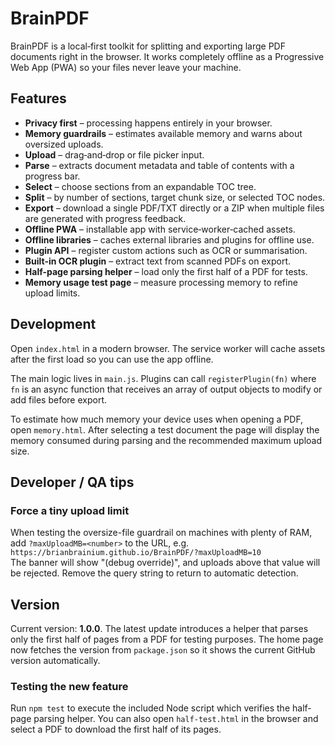 # BrainPDF

BrainPDF is a local‑first toolkit for splitting and exporting large PDF documents right in the browser. It works completely offline as a Progressive Web App (PWA) so your files never leave your machine.

## Features

- **Privacy first** – processing happens entirely in your browser.
- **Memory guardrails** – estimates available memory and warns about oversized uploads.
- **Upload** – drag‑and‑drop or file picker input.
- **Parse** – extracts document metadata and table of contents with a progress bar.
- **Select** – choose sections from an expandable TOC tree.
- **Split** – by number of sections, target chunk size, or selected TOC nodes.
- **Export** – download a single PDF/TXT directly or a ZIP when multiple files are generated with progress feedback.
- **Offline PWA** – installable app with service‑worker‑cached assets.
- **Offline libraries** – caches external libraries and plugins for offline use.
- **Plugin API** – register custom actions such as OCR or summarisation.
- **Built-in OCR plugin** – extract text from scanned PDFs on export.
- **Half-page parsing helper** – load only the first half of a PDF for tests.
- **Memory usage test page** – measure processing memory to refine upload limits.

## Development

Open `index.html` in a modern browser. The service worker will cache assets after the first load so you can use the app offline.

The main logic lives in `main.js`. Plugins can call `registerPlugin(fn)` where `fn` is an async function that receives an array of output objects to modify or add files before export.

To estimate how much memory your device uses when opening a PDF, open `memory.html`. After selecting a test document the page will display the memory consumed during parsing and the recommended maximum upload size.

## Developer / QA tips
### Force a tiny upload limit
When testing the oversize-file guardrail on machines with plenty of RAM, add
`?maxUploadMB=<number>` to the URL, e.g.  
`https://brianbrainium.github.io/BrainPDF/?maxUploadMB=10`  
The banner will show "(debug override)", and uploads above that value will be
rejected. Remove the query string to return to automatic detection.

## Version

Current version: **1.0.0**. The latest update introduces a helper that parses
only the first half of pages from a PDF for testing purposes.
The home page now fetches the version from `package.json` so it shows
the current GitHub version automatically.

### Testing the new feature

Run `npm test` to execute the included Node script which verifies the half-page
parsing helper.
You can also open `half-test.html` in the browser and select a PDF to download
the first half of its pages.
